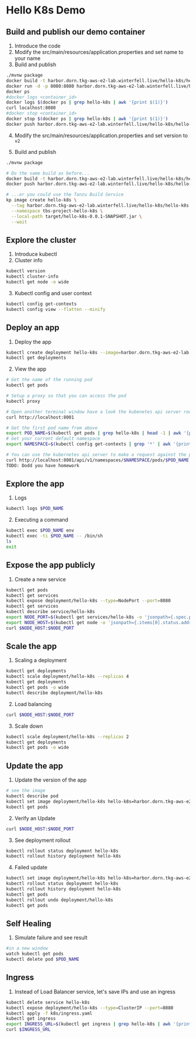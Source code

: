 # Hello K8s Demo

## Build and publish our demo container

1. Introduce the code
2. Modify the src/main/resources/application.properties and set name to your name
3. Build and publish

```bash
./mvnw package
docker build -t harbor.dorn.tkg-aws-e2-lab.winterfell.live/hello-k8s/hello-k8s:v1 .
docker run -d -p 8080:8080 harbor.dorn.tkg-aws-e2-lab.winterfell.live/hello-k8s/hello-k8s:v1
docker ps
#docker logs <container_id>
docker logs $(docker ps | grep hello-k8s | awk '{print $(1)}')
curl localhost:8080
#docker stop <container_id>
docker stop $(docker ps | grep hello-k8s | awk '{print $(1)}')
docker push harbor.dorn.tkg-aws-e2-lab.winterfell.live/hello-k8s/hello-k8s:v1
```

4. Modify the src/main/resources/application.properties and set version to `v2`

5. Build and publish

```bash
./mvnw package

# Do the same build as before...
docker build -t harbor.dorn.tkg-aws-e2-lab.winterfell.live/hello-k8s/hello-k8s:v2 .
docker push harbor.dorn.tkg-aws-e2-lab.winterfell.live/hello-k8s/hello-k8s:v2

# ...or you could use the Tanzu Build Service
kp image create hello-k8s \
  --tag harbor.dorn.tkg-aws-e2-lab.winterfell.live/hello-k8s/hello-k8s:v2 \
  --namespace tbs-project-hello-k8s \
  --local-path target/hello-k8s-0.0.1-SNAPSHOT.jar \
  --wait
```

## Explore the cluster

1. Introduce kubectl
2. Cluster info

```bash
kubectl version
kubectl cluster-info
kubectl get node -o wide
```

3. Kubectl config and user context

```bash
kubectl config get-contexts
kubectl config view --flatten --minify
```

## Deploy an app

1. Deploy the app

```bash
kubectl create deployment hello-k8s --image=harbor.dorn.tkg-aws-e2-lab.winterfell.live/hello-k8s/hello-k8s:v1 --port=8080
kubectl get deployments
```

2. View the app

```bash
# Get the name of the running pod
kubectl get pods

# Setup a proxy so that you can access the pod
kubectl proxy

# Open another terminal window have a look the kubenetes api server root endpoint
curl http://localhost:8001

# Get the first pod name from above
export POD_NAME=$(kubectl get pods | grep hello-k8s | head -1 | awk '{print $(1)}')
# Get your current default namespace
export NAMESPACE=$(kubectl config get-contexts | grep '*' | awk '{print $(5)}')

# You can use the kubernetes api server to make a request against the pod
curl http://localhost:8001/api/v1/namespaces/$NAMESPACE/pods/$POD_NAME:8080/proxy/    
TODO: Dodd you have homework
```

## Explore the app

1. Logs

```bash
kubectl logs $POD_NAME
```

2. Executing a command

```bash
kubectl exec $POD_NAME env
kubectl exec -ti $POD_NAME -- /bin/sh
ls
exit
```

## Expose the app publicly

1. Create a new service

```bash
kubectl get pods
kubectl get services
kubectl expose deployment/hello-k8s --type=NodePort --port=8080
kubectl get services
kubectl describe service/hello-k8s
export NODE_PORT=$(kubectl get services/hello-k8s -o 'jsonpath={.spec.ports[0].nodePort}')
export NODE_HOST=$(kubectl get node -o 'jsonpath={.items[0].status.addresses[1].address}')
curl $NODE_HOST:$NODE_PORT
```

## Scale the app

1. Scaling a deployment

```bash
kubectl get deployments
kubectl scale deployment/hello-k8s --replicas 4
kubectl get deployments
kubectl get pods -o wide
kubectl describe deployment/hello-k8s
```

2. Load balancing

```bash
curl $NODE_HOST:$NODE_PORT
```

3. Scale down

```bash
kubectl scale deployment/hello-k8s --replicas 2
kubectl get deployments
kubectl get pods -o wide
```

## Update the app

1. Update the version of the app

```bash
# see the image
kubectl describe pod
kubectl set image deployment/hello-k8s hello-k8s=harbor.dorn.tkg-aws-e2-lab.winterfell.live/hello-k8s/hello-k8s:v2 --record
kubectl get pods
```

2. Verify an Update

```bash
curl $NODE_HOST:$NODE_PORT
```

3. See deployment rollout

```bash
kubectl rollout status deployment hello-k8s
kubectl rollout history deployment hello-k8s
```

4. Failed update

```bash
kubectl set image deployment/hello-k8s hello-k8s=harbor.dorn.tkg-aws-e2-lab.winterfell.live/hello-k8s/hello-k8s:v3 --record
kubectl rollout status deployment hello-k8s
kubectl rollout history deployment hello-k8s
kubectl get pods
kubectl rollout undo deployment/hello-k8s
kubectl get pods
```

## Self Healing

1. Simulate failure and see result

```bash
#in a new window
watch kubectl get pods
kubectl delete pod $POD_NAME
```

## Ingress

1. Instead of Load Balancer service, let's save IPs and use an ingress

```bash
kubectl delete service hello-k8s
kubectl expose deployment/hello-k8s --type=ClusterIP --port=8080
kubectl apply -f k8s/ingress.yaml
kubectl get ingress
export INGRESS_URL=$(kubectl get ingress | grep hello-k8s | awk '{print $(3)}')
curl $INGRESS_URL
```
